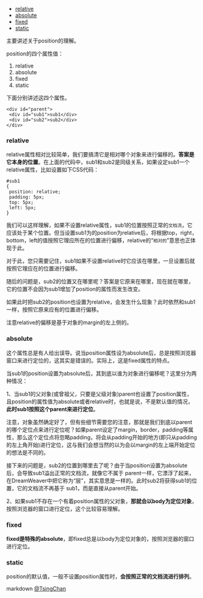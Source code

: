 

<!-- TOC -->

- [relative](#relative)
- [absolute](#absolute)
- [fixed](#fixed)
- [static](#static)

<!-- /TOC -->

  
主要讲述关于position的理解。  
  
position的四个属性值：

1. relative
2. absolute
3. fixed
4. static

下面分别讲述这四个属性。

```
<div id="parent">  
 <div id="sub1">sub1</div>  
 <div id="sub2">sub2</div>  
</div>
```
  
### relative  
  
relative属性相对比较简单，我们要搞清它是相对哪个对象来进行偏移的。**答案是它本身的位置**。在上面的代码中，sub1和sub2是同级关系，如果设定sub1一个relative属性，比如设置如下CSS代码：

```
#sub1  
{  
 position: relative;  
 padding: 5px;  
 top: 5px;  
 left: 5px;  
}
```
  
我们可以这样理解，如果不设置relative属性，sub1的位置按照正常的`文档流`，它应该处于某个位置。但当设置sub1为的position为relative后，将根据top，right，bottom，left的值按照它理应所在的位置进行偏移，relative的“`相对的`”意思也正体现于此。  
  
对于此，您只需要记住，sub1如果不设置relative时它应该在哪里，一旦设置后就按照它理应在的位置进行偏移。  
  
随后的问题是，sub2的位置又在哪里呢？答案是它原来在哪里，现在就在哪里，它的位置不会因为sub1增加了position的属性而发生改变。  
  
如果此时把sub2的position也设置为relative，会发生什么现象？此时依然和sub1一样，按照它原来应有的位置进行偏移。  
  
注意relative的偏移是基于对象的margin的左上侧的。  
  
### absolute  
  
这个属性总是有人给出误导。说当position属性设为absolute后，总是按照浏览器窗口来进行定位的，这其实是错误的。实际上，这是fixed属性的特点。  
  
当sub1的position设置为absolute后，其到底以谁为对象进行偏移呢？这里分为两种情况：  
  
1、当sub1的父对象(或曾祖父，只要是父级对象)parent也设置了position属性，且position的属性值为absolute或者relative时，也就是说，不是默认值的情况，**此时sub1按照这个parent来进行定位**。  
  
注意，对象虽然确定好了，但有些细节需要您的注意，那就是我们到底以parent的哪个定位点来进行定位呢？如果parent设定了margin，border，padding等属性，那么这个定位点将忽略padding，将会从padding开始的地方(即只从padding的左上角开始)进行定位，这与我们会想当然的以为会以margin的左上端开始定位的想法是不同的。

接下来的问题是，sub2的位置到哪里去了呢？由于当position设置为absolute后，会导致sub1溢出正常的文档流，就像它不属于 parent一样，它漂浮了起来，在DreamWeaver中把它称为“层”，其实意思是一样的。此时sub2将获得sub1的位置，它的文档流不再基于 sub1，而是直接从parent开始。  
  
2、如果sub1不存在一个有着position属性的父对象，**那就会以body为定位对象**，按照浏览器的窗口进行定位，这个比较容易理解。  
  
### fixed  
  
**fixed是特殊的absolute**，即fixed总是以body为定位对象的，按照浏览器的窗口进行定位。  
  
### static  
  
position的默认值，一般不设置position属性时，**会按照正常的文档流进行排列**。    

markdown [@TsingChan](http://www.9ong.com/)

